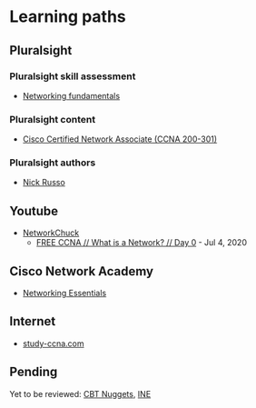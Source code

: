 # Learning paths

## Pluralsight

### Pluralsight skill assessment

* [Networking fundamentals](https://app.pluralsight.com/paths/skill/networking-fundamentals)

### Pluralsight content

* [Cisco Certified Network Associate (CCNA 200-301)](https://app.pluralsight.com/paths/certificate/cisco-ccna-cisco-certified-network-associate-200-301)

### Pluralsight authors

* [Nick Russo](https://app.pluralsight.com/profile/author/nick-russo)
 
## Youtube

* [NetworkChuck](https://www.youtube.com/channel/UC9x0AN7BWHpCDHSm9NiJFJQ)
  * [FREE CCNA // What is a Network? // Day 0](https://www.youtube.com/watch?v=S7MNX_UD7vY) - Jul 4, 2020

## Cisco Network Academy

* [Networking Essentials](https://www.netacad.com/virtual/wr/networking-essentials)

## Internet

* [study-ccna.com](https://study-ccna.com/)

## Pending

Yet to be reviewed: [CBT Nuggets](https://www.cbtnuggets.com/), [INE](https://ine.com/)
